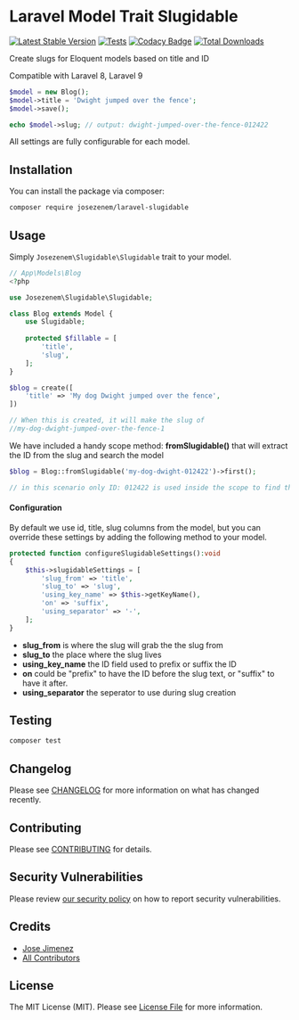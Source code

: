 # Laravel Model Trait Slugidable

[![Latest Stable Version](http://poser.pugx.org/josezenem/laravel-slugidable/v)](https://packagist.org/packages/josezenem/laravel-slugidable)
[![Tests](https://github.com/josezenem/laravel-slugidable/actions/workflows/run-tests.yml/badge.svg?branch=main)](https://github.com/josezenem/laravel-slugidable/actions/workflows/run-tests.yml)
[![Codacy Badge](https://app.codacy.com/project/badge/Grade/0a99e65b8c004592b411bee8710fba1a)](https://www.codacy.com/gh/josezenem/laravel-slugidable/dashboard?utm_source=github.com&amp;utm_medium=referral&amp;utm_content=josezenem/laravel-slugidable&amp;utm_campaign=Badge_Grade)
[![Total Downloads](https://img.shields.io/packagist/dt/josezenem/laravel-slugidable.svg?style=flat-square)](https://packagist.org/packages/josezenem/laravel-slugidable)

Create slugs for Eloquent models based on title and ID

Compatible with Laravel 8, Laravel 9

```php
$model = new Blog();
$model->title = 'Dwight jumped over the fence';
$model->save();

echo $model->slug; // output: dwight-jumped-over-the-fence-012422
```

All settings are fully configurable for each model.

## Installation

You can install the package via composer:

```bash
composer require josezenem/laravel-slugidable
```

## Usage

Simply `Josezenem\Slugidable\Slugidable` trait to your model.
```php
// App\Models\Blog
<?php

use Josezenem\Slugidable\Slugidable;

class Blog extends Model {
    use Slugidable;
    
    protected $fillable = [
        'title',
        'slug',
    ];
}

$blog = create([
    'title' => 'My dog Dwight jumped over the fence',
])

// When this is created, it will make the slug of
//my-dog-dwight-jumped-over-the-fence-1
```

We have included a handy scope method: **fromSlugidable()** that will extract the ID from the slug and search the model

```php
$blog = Blog::fromSlugidable('my-dog-dwight-012422')->first();

// in this scenario only ID: 012422 is used inside the scope to find the slug.

```

#### Configuration

By default we use id, title, slug columns from the model, but you can override these settings by adding the following method to your model.

```php
protected function configureSlugidableSettings():void
{
    $this->slugidableSettings = [
        'slug_from' => 'title',
        'slug_to' => 'slug',
        'using_key_name' => $this->getKeyName(),
        'on' => 'suffix',
        'using_separator' => '-',
    ];
}
```
* **slug_from** is where the slug will grab the the slug from
* **slug_to** the place where the slug lives
* **using_key_name** the ID field used to prefix or suffix the ID
* **on** could be "prefix" to have the ID before the slug text, or "suffix" to have it after.
* **using_separator** the seperator to use during slug creation


## Testing

```bash
composer test
```

## Changelog

Please see [CHANGELOG](CHANGELOG.md) for more information on what has changed recently.

## Contributing

Please see [CONTRIBUTING](.github/CONTRIBUTING.md) for details.

## Security Vulnerabilities

Please review [our security policy](../../security/policy) on how to report security vulnerabilities.

## Credits

- [Jose Jimenez](https://github.com/josezenem)
- [All Contributors](../../contributors)

## License

The MIT License (MIT). Please see [License File](LICENSE.md) for more information.
